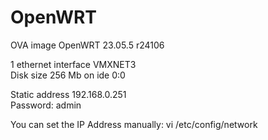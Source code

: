 # OpenWRT  
OVA image OpenWRT 23.05.5 r24106

1 ethernet interface VMXNET3  
Disk size 256 Mb on ide 0:0

Static address 192.168.0.251  
Password: admin

You can set the IP Address manually: vi /etc/config/network
